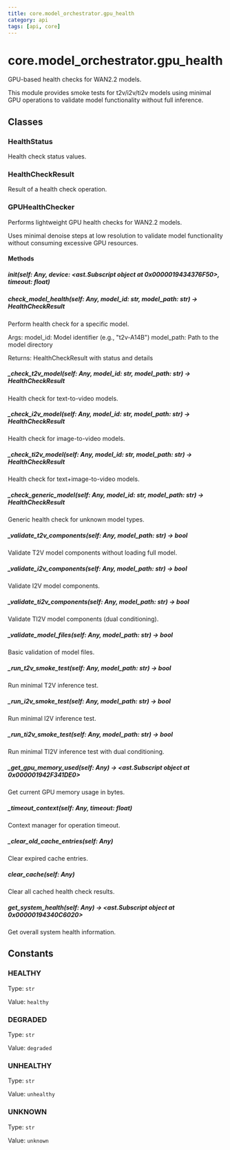 ```yaml
---
title: core.model_orchestrator.gpu_health
category: api
tags: [api, core]
---
```


# core.model_orchestrator.gpu_health

GPU-based health checks for WAN2.2 models.

This module provides smoke tests for t2v/i2v/ti2v models using minimal
GPU operations to validate model functionality without full inference.

## Classes

### HealthStatus

Health check status values.

### HealthCheckResult

Result of a health check operation.

### GPUHealthChecker

Performs lightweight GPU health checks for WAN2.2 models.

Uses minimal denoise steps at low resolution to validate model
functionality without consuming excessive GPU resources.

#### Methods

##### __init__(self: Any, device: <ast.Subscript object at 0x0000019434376F50>, timeout: float)



##### check_model_health(self: Any, model_id: str, model_path: str) -> HealthCheckResult

Perform health check for a specific model.

Args:
    model_id: Model identifier (e.g., "t2v-A14B")
    model_path: Path to the model directory
    
Returns:
    HealthCheckResult with status and details

##### _check_t2v_model(self: Any, model_id: str, model_path: str) -> HealthCheckResult

Health check for text-to-video models.

##### _check_i2v_model(self: Any, model_id: str, model_path: str) -> HealthCheckResult

Health check for image-to-video models.

##### _check_ti2v_model(self: Any, model_id: str, model_path: str) -> HealthCheckResult

Health check for text+image-to-video models.

##### _check_generic_model(self: Any, model_id: str, model_path: str) -> HealthCheckResult

Generic health check for unknown model types.

##### _validate_t2v_components(self: Any, model_path: str) -> bool

Validate T2V model components without loading full model.

##### _validate_i2v_components(self: Any, model_path: str) -> bool

Validate I2V model components.

##### _validate_ti2v_components(self: Any, model_path: str) -> bool

Validate TI2V model components (dual conditioning).

##### _validate_model_files(self: Any, model_path: str) -> bool

Basic validation of model files.

##### _run_t2v_smoke_test(self: Any, model_path: str) -> bool

Run minimal T2V inference test.

##### _run_i2v_smoke_test(self: Any, model_path: str) -> bool

Run minimal I2V inference test.

##### _run_ti2v_smoke_test(self: Any, model_path: str) -> bool

Run minimal TI2V inference test with dual conditioning.

##### _get_gpu_memory_used(self: Any) -> <ast.Subscript object at 0x000001942F341DE0>

Get current GPU memory usage in bytes.

##### _timeout_context(self: Any, timeout: float)

Context manager for operation timeout.

##### _clear_old_cache_entries(self: Any)

Clear expired cache entries.

##### clear_cache(self: Any)

Clear all cached health check results.

##### get_system_health(self: Any) -> <ast.Subscript object at 0x00000194340C6020>

Get overall system health information.

## Constants

### HEALTHY

Type: `str`

Value: `healthy`

### DEGRADED

Type: `str`

Value: `degraded`

### UNHEALTHY

Type: `str`

Value: `unhealthy`

### UNKNOWN

Type: `str`

Value: `unknown`

